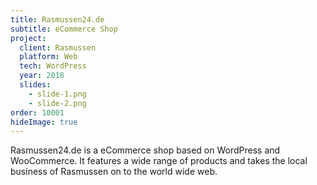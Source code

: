 ```yaml
---
title: Rasmussen24.de
subtitle: eCommerce Shop
project:
  client: Rasmussen
  platform: Web
  tech: WordPress
  year: 2018
  slides:
    - slide-1.png
    - slide-2.png
order: 10001
hideImage: true
---
```


Rasmussen24.de is a eCommerce shop based on WordPress and WooCommerce. It features a wide range of products and takes the local business of Rasmussen on to the world wide web.
